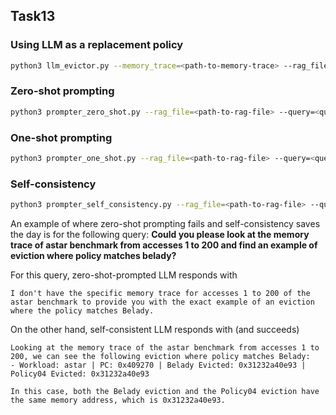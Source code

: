 ## Task13

### Using LLM as a replacement policy

```bash
python3 llm_evictor.py --memory_trace=<path-to-memory-trace> --rag_file=<path-to-rag-file>
```

### Zero-shot prompting

```bash
python3 prompter_zero_shot.py --rag_file=<path-to-rag-file> --query=<question>
```

### One-shot prompting


```bash
python3 prompter_one_shot.py --rag_file=<path-to-rag-file> --query=<question> --example=<one-example>
```

### Self-consistency


```bash
python3 prompter_self_consistency.py --rag_file=<path-to-rag-file> --query=<question> --num_queries=3
```

An example of where zero-shot prompting fails and self-consistency saves the day is for the following query:
**Could you please look at the memory trace of astar benchmark from accesses 1 to 200 and find an example of eviction where policy matches belady?**

For this query, zero-shot-prompted LLM responds with
```
I don't have the specific memory trace for accesses 1 to 200 of the astar benchmark to provide you with the exact example of an eviction where the policy matches Belady.
```

On the other hand, self-consistent LLM responds with (and succeeds)
```
Looking at the memory trace of the astar benchmark from accesses 1 to 200, we can see the following eviction where policy matches Belady:
- Workload: astar | PC: 0x409270 | Belady Evicted: 0x31232a40e93 | Policy04 Evicted: 0x31232a40e93                                                                            
                                                                                                                                                                                                  
In this case, both the Belady eviction and the Policy04 eviction have the same memory address, which is 0x31232a40e93.
```
